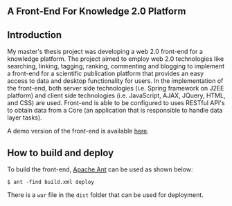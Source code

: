 A Front-End For Knowledge 2.0 Platform
-----------

Introduction
------------
My master's thesis project was developing a web 2.0 front-end for a knowledge platform. The project aimed to employ web 2.0 technologies like searching, linking, tagging, ranking, commenting and blogging to implement a front-end for a scientific publication platform that provides an easy access to data and desktop functionality for users.
In the implementation of the front-end, both server side technologies (i.e. Spring framework on J2EE platform) and client side technologies (i.e. JavaScript, AJAX, JQuery, HTML, and CSS) are used.
Front-end is able to be configured to uses RESTful API's to obtain data from a Core (an application that is responsible to handle data layer tasks).

A demo version of the front-end is available [here](http://frontend-ghaffari.rhcloud.com/frontend/).

How to build and deploy
----------------------------------------

To build the front-end, [Apache Ant](http://ant.apache.org/) can be used as shown below:

	$ ant -find build.xml deploy

There is a `war` file in the `dist` folder that can be used for deployment.

